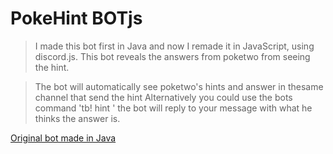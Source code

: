 # PokeHint BOTjs


> I made this bot first in Java and now I remade it in JavaScript, using discord.js.
> This bot reveals the answers from poketwo from seeing the hint.

> The bot will automatically see poketwo's hints and answer in thesame channel that send the hint
> Alternatively you could use the bots command 'tb! hint <hint>' the bot will reply to your message with what he thinks the answer is.



[Original bot made in Java](https://github.com/TerroFlys/DiscordBotPokeHint)
